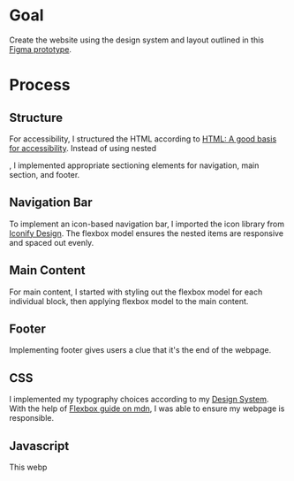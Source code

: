 # Goal
Create the website using the design system and layout outlined in this [Figma prototype](https://www.figma.com/proto/K9HdfG1294xJ448wJaUJcT/FWD-Portal?page-id=8%3A2&node-id=13%3A109&viewport=433%2C463%2C0.15&scaling=contain).

# Process

## Structure
For accessibility, I structured the HTML according to [HTML: A good basis for accessibility](https://developer.mozilla.org/en-US/docs/Learn/Accessibility/HTML). Instead of using nested <div>, I implemented appropriate sectioning elements for navigation, main section, and footer. 

## Navigation Bar
To implement an icon-based navigation bar, I imported the icon library from [Iconify Design](https://iconify.design/). The flexbox model ensures the nested items are responsive and spaced out evenly.

## Main Content
For main content, I started with styling out the flexbox model for each individual block, then applying flexbox model to the main content.

## Footer
Implementing footer gives users a clue that it's the end of the webpage.

## CSS
I implemented my typography choices according to my [Design System](https://www.figma.com/proto/K9HdfG1294xJ448wJaUJcT/FWD-Portal?page-id=0%3A1&node-id=1%3A2&viewport=414%2C533%2C0.18&scaling=scale-down). With the help of [Flexbox guide on mdn](https://developer.mozilla.org/en-US/docs/Learn/CSS/CSS_layout/Flexbox), I was able to ensure my webpage is responsible.

## Javascript
This webp